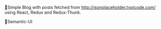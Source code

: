 📓Simple Blog with posts fetched from http://jsonplaceholder.typicode.com/ using React, Redux and Redux-Thunk. 

💅Semantic-UI
